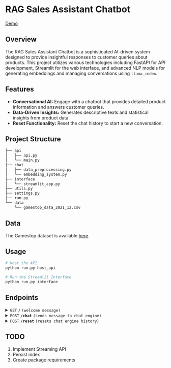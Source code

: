 # RAG Sales Assistant Chatbot

[Demo]('demo.gif')

## Overview

The RAG Sales Assistant Chatbot is a sophisticated AI-driven system designed to provide insightful responses to customer queries about products. This project utilizes various technologies including FastAPI for API development, Streamlit for the web interface, and advanced NLP models for generating embeddings and managing conversations using `llama_index`.

## Features
- **Conversational AI:** Engage with a chatbot that provides detailed product information and answers customer queries.
- **Data-Driven Insights:** Generates descriptive texts and statistical insights from product data.
- **Reset Functionality:** Reset the chat history to start a new conversation.

## Project Structure
```bash
├── api
│   ├── api.py
│   └── main.py
├── chat
│   ├── data_preprocessing.py
│   └── embedding_system.py
├── interface
│   └── streamlit_app.py
├── utils.py
├── settings.py
├── run.py
└── data
    └── gamestop_data_2021_12.csv
```

## Data

The Gamestop dataset is available [here](https://data.world/crawlfeeds/gamestop-products-list-dataset).

## Usage

```bash
# Host the API
python run.py host_api

# Run the Streamlit Interface
python run.py interface
```

## Endpoints

<details>
 <summary><code>GET</code> <code><b>/</b></code> <code>(welcome message)</code></summary>

#### Parameters
None

#### Responses

> | http code     | content-type                      | response                                                            |
> |---------------|-----------------------------------|---------------------------------------------------------------------|
> | `200`         | `application/json`                | `{"response": "Welcome to GameStop! If you have any questions about our products, feel free to ask."`                                |
> | `500`         | `HTTPException`                   | `Exception`                                                         |

#### Example cURL

> ```javascript
>  curl -X GET "http://127.0.0.1:8000/"
> ```

</details>

<details>
 <summary><code>POST</code> <code><b>/chat</b></code> <code>(sends message to chat engine)</code></summary>

#### Parameters

> | name      |  type     | data type               | description                                                           |
> |-----------|-----------|-------------------------|-----------------------------------------------------------------------|
> | query     |  required | string                  | String sent to the chat engine  |

#### Responses

> | http code     | content-type                      | response                                                            |
> |---------------|-----------------------------------|---------------------------------------------------------------------|
> | `200`         | `application/json`                | `{"response": Answer generated by the chat engine`                  |
> | `500`         | `HTTPException`                   | `Exception`                                                         |

#### Example cURL

> ```javascript
>  curl -X POST "http://127.0.0.1:8000/chat" -H "Content-Type: application/json" -d '{"question": "What are the latest GameStop products?"}'
> ```

</details>

<details>
 <summary><code>POST</code> <code><b>/reset</b></code> <code>(resets chat engine history)</code></summary>

#### Parameters
None

#### Responses

> | http code     | content-type                      | response                                                            |
> |---------------|-----------------------------------|---------------------------------------------------------------------|
> | `200`         | `application/json`                | `{"message": "Chat history has been reset."}`                       |
> | `500`         | `HTTPException`                   | `Exception`                                                         |

#### Example cURL

> ```javascript
>  curl -X POST "http://127.0.0.1:8000/reset"
> ```

</details>


## TODO
1. Implement Streaming API
2. Persist index
3. Create package requirements